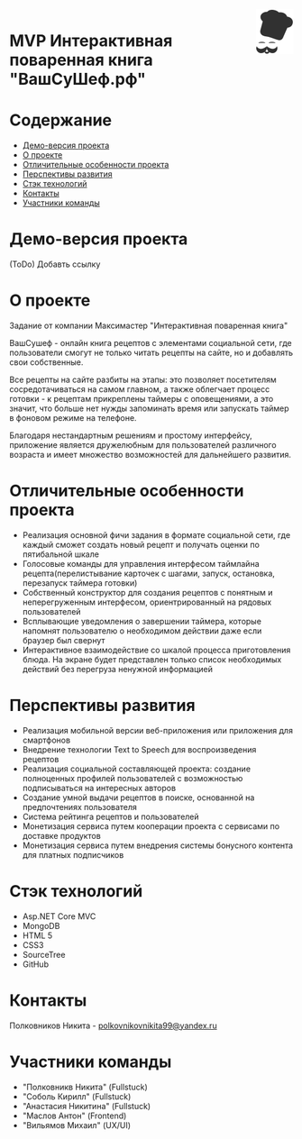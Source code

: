 
<img src="CookBookServer/CookBookServer/wwwroot/images/header/logomini.svg" align="right" />

# MVP Интерактивная поваренная книга "ВашСуШеф.рф"

# Содержание
* [Демо-версия проекта](#demo)
* [О проекте](#about)
* [Отличительные особенности проекта](#special)
* [Перспективы развития](#perspectives)
* [Стэк технологий](#technology-stack)
* [Контакты](#contacts)
* [Участники команды](#team-members)

# <a name="demo"></a>Демо-версия проекта
(ToDo) Добавть ссылку

# <a name="about"></a>О проекте
Задание от компании Максимастер "Интерактивная поваренная книга"

ВашСушеф - онлайн книга рецептов с элементами социальной сети, где пользователи смогут не только читать рецепты на сайте, но и добавлять свои собственные. 

Все рецепты на сайте разбиты на этапы: это позволяет посетителям сосредотачиваться на самом главном, а также облегчает процесс готовки - к рецептам прикреплены таймеры с оповещениями, а это значит, что больше нет нужды запоминать время или запускать таймер в фоновом режиме на телефоне. 

Благодаря нестандартным решениям и простому интерфейсу, приложение является дружелюбным для пользователей различного возраста и имеет множество возможностей для дальнейшего развития.

# <a name="special"></a>Отличительные особенности проекта
* Реализация основной фичи задания в формате социальной сети, где каждый сможет создать новый рецепт и получать оценки по пятибальной шкале
* Голосовые команды для управления интерфесом таймлайна рецепта(перелистывание карточек с шагами, запуск, остановка, перезапуск таймера готовки)
* Собственный конструктор для создания рецептов с понятным и неперегруженным интерфесом, ориентрированный на рядовых пользователей
* Всплывающие уведомления о завершении таймера, которые напомнят пользователю о необходимом действии даже если браузер был свернут
* Интерактивное взаимодействие со шкалой процесса приготовления блюда. На экране будет представлен только список необходимых действий без перегруза ненужной информацией

# <a name="perspectives"></a>Перспективы развития
* Реализация мобильной версии веб-приложения или приложения для смартфонов
* Внедрение технологии Text to Speech для воспроизведения рецептов
* Реализация социальной составляющей проекта: создание полноценных профилей пользователей с возможностью подписываться на интересных авторов
* Создание умной выдачи рецептов в поиске, основанной на предпочтениях пользователя
* Система рейтинга рецептов и пользователей
* Монетизация сервиса путем кооперации проекта с сервисами по доставке продуктов
* Монетизация сервиса путем внедрения системы бонусного контента для платных подписчиков

# <a name="technology-stack"></a>Стэк технологий
* Asp.NET Core MVC
* MongoDB
* HTML 5
* CSS3
* SourceTree
* GitHub

# <a name="contacts"></a>Контакты
Полковников Никита - polkovnikovnikita99@yandex.ru

# <a name="team-members"></a>Участники команды
* "Полковникв Никита" (Fullstuck)
* "Соболь Кирилл" (Fullstuck)
* "Анастасия Никитина" (Fullstuck)
* "Маслов Антон" (Frontend)
* "Вильямов Михаил" (UX/UI)
